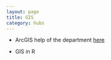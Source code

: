 ```yaml
---
layout: page
title: GIS
category: hubs
---
```


* ArcGIS help of the department [here](https://github.com/biometry/ArcGis)

* GIS in R
